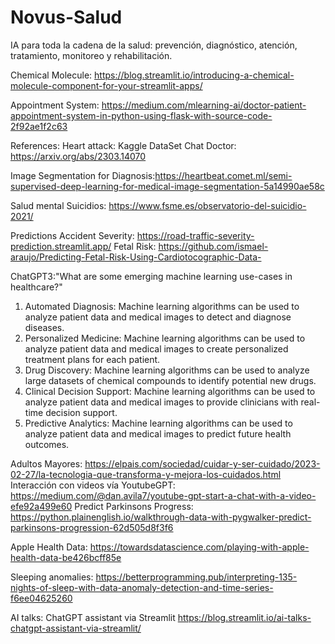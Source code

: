 # Novus-Salud
IA para toda la cadena de la salud: prevención, diagnóstico, atención, tratamiento, monitoreo y rehabilitación.

Chemical Molecule:
https://blog.streamlit.io/introducing-a-chemical-molecule-component-for-your-streamlit-apps/

Appointment System:
https://medium.com/mlearning-ai/doctor-patient-appointment-system-in-python-using-flask-with-source-code-2f92ae1f2c63

References:
Heart attack: Kaggle DataSet
Chat Doctor: https://arxiv.org/abs/2303.14070

Image Segmentation for Diagnosis:https://heartbeat.comet.ml/semi-supervised-deep-learning-for-medical-image-segmentation-5a14990ae58c

Salud mental
Suicidios: https://www.fsme.es/observatorio-del-suicidio-2021/

Predictions 
Accident Severity:
https://road-traffic-severity-prediction.streamlit.app/
Fetal Risk:
https://github.com/ismael-araujo/Predicting-Fetal-Risk-Using-Cardiotocographic-Data-

ChatGPT3:"What are some emerging machine learning use-cases in healthcare?"
1. Automated Diagnosis: Machine learning algorithms can be used to analyze patient data and medical images to detect and diagnose diseases.
2. Personalized Medicine: Machine learning algorithms can be used to analyze patient data and medical images to create personalized treatment plans for each patient.
3. Drug Discovery: Machine learning algorithms can be used to analyze large datasets of chemical compounds to identify potential new drugs.
4. Clinical Decision Support: Machine learning algorithms can be used to analyze patient data and medical images to provide clinicians with real-time decision support.
5. Predictive Analytics: Machine learning algorithms can be used to analyze patient data and medical images to predict future health outcomes.

Adultos Mayores:
https://elpais.com/sociedad/cuidar-y-ser-cuidado/2023-02-27/la-tecnologia-que-transforma-y-mejora-los-cuidados.html
Interacción con videos vía YoutubeGPT:
https://medium.com/@dan.avila7/youtube-gpt-start-a-chat-with-a-video-efe92a499e60
Predict Parkinsons Progress: https://python.plainenglish.io/walkthrough-data-with-pygwalker-predict-parkinsons-progression-62d505d8f3f6

Apple Health Data:
https://towardsdatascience.com/playing-with-apple-health-data-be426bcff85e

Sleeping anomalies:
https://betterprogramming.pub/interpreting-135-nights-of-sleep-with-data-anomaly-detection-and-time-series-f6ee04625260

AI talks: ChatGPT assistant via Streamlit
https://blog.streamlit.io/ai-talks-chatgpt-assistant-via-streamlit/
